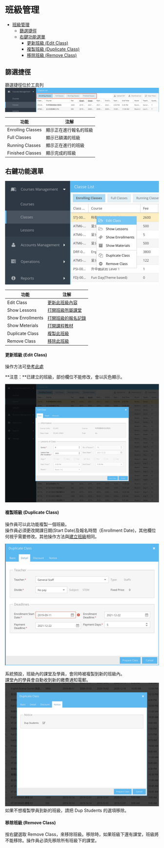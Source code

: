 # 班級管理

- [班級管理](#%e7%8f%ad%e7%b4%9a%e7%ae%a1%e7%90%86)
  - [篩選捷徑](#%e7%af%a9%e9%81%b8%e6%8d%b7%e5%be%91)
  - [右鍵功能選單](#%e5%8f%b3%e9%8d%b5%e5%8a%9f%e8%83%bd%e9%81%b8%e5%96%ae)
      - [更新班級 (Edit Class)](#%e6%9b%b4%e6%96%b0%e7%8f%ad%e7%b4%9a-edit-class)
      - [複製班級 (Duplicate Class)](#%e8%a4%87%e8%a3%bd%e7%8f%ad%e7%b4%9a-duplicate-class)
      - [移除班級 (Remove Class)](#%e7%a7%bb%e9%99%a4%e7%8f%ad%e7%b4%9a-remove-class)

## 篩選捷徑
篩選捷徑位於工具列
![](images/26.jpg)

| 功能               | 注解                   |
| ------------------ | ---------------------- |
| Enrolling Classes | 顯示正在進行報名的班級 |
| Full Classes      | 顯示已額滿的班級       |
| Running Classes   | 顯示正在進行的班級     |
| Finished Classes  | 顯示完成的班級         |

## 右鍵功能選單

![](images/27.jpg)

| 功能             | 注解                                    |
| ---------------- | --------------------------------------- |
| Edit Class       | [更新此班級內容](#更新班級-edit-class)  |
| Show Lessons     | [打開班級所屬課堂](#)                   |
| Show Enrollments | [打開班級的報名記錄](#)                 |
| Show Meterials   | [打開課程教材](#)                       |
| Duplicate Class  | [複製此班級](#複製班級-duplicate-class) |
| Remove Class     | [移除此班級](#%e7%a7%bb%e9%99%a4%e7%8f%ad%e7%b4%9a-remove-class)                         |

#### 更新班級 (Edit Class)
操作方法可[參考此處](/courses-management/courses#建立班級-create-class)

**注意：**已建立的班級，部份欄位不能修改，會以灰色顯示。

![](images/28.jpg)


#### 複製班級 (Duplicate Class)
操作員可以此功能複製一個班級。<br>
操作員必須更改開課日期(Start Date)及報名時間（Enrollment Date)，其他欄位何視乎需要修改。其他操作方法與[建立班級](/courses-management/courses#建立班級-create-class)相同。

![](images/29.jpg)

系統預設，班級內的課堂及學員，會同時被複製到新的班級內。<br>
課堂內的學員會自勳收到新的繳費通知電郵。<br>
![](images/35.jpg)
如果不想複製學員到新的班級，請把 Dup Students 的選項移除。




#### 移除班級 (Remove Class)
按右鍵選取 Remove Class，來移除班級。移除時，如果班級下還有課堂，班級將不能移除。操作員必須先移除所有班級下的課堂。
